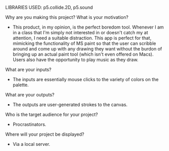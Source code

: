 LIBRARIES USED: p5.collide.2D, p5.sound

Why are you making this project? What is your motivation?

* This product, in my opinion, is the perfect boredom tool. Whenever I am in a class that I'm simply not interested
in or doesn't catch my at attention, I need a suitable distraction. This app is perfect for that, mimicking the 
functionality of MS paint so that the user can scribble around and come up with any drawing they want without
the burdon of bringing up an actual paint tool (which isn't even offered on Macs). Users also have the opportunity
to play music as they draw. 

What are your inputs?

* The inputs are essentially mouse clicks to the variety of colors on the palette. 

What are your outputs?

* The outputs are user-generated strokes to the canvas. 

Who is the target audience for your project?

* Procrastinators. 

Where will your project be displayed?

* Via a local server. 

